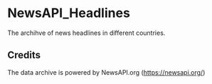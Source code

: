 # NewsAPI_Headlines

The archihve of news headlines in different countries.

## Credits

The data archive is powered by NewsAPI.org (https://newsapi.org/)
